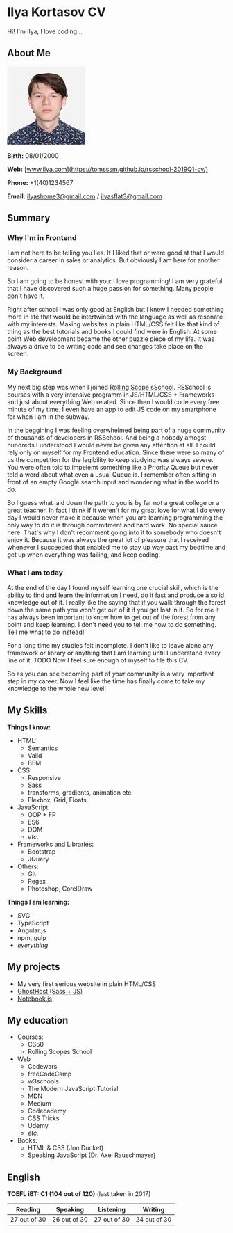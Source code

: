 # Ilya Kortasov CV

Hi! I'm Ilya, I love coding...

## About Me

![my photo](./ilya.jpg)

__Birth:__ 08/01/2000

__Web:__ [www.ilya.com](https://tomsssm.github.io/rsschool-2019Q1-cv/)

__Phone:__ +1(40)1234567

__Email:__ [ilyashome3@gmail.com](mailto:ilyashome3@gmail.com) / [ilyasflat3@gmail.com](mailto:ilyasflat3@gmail.com)

## Summary

### Why I'm in Frontend

I am not here to be telling you lies. If I liked that or were good at that I would consider a career in sales or analytics. But obviously I am here for another reason.

So I am going to be honest with you: I love programming! I am very grateful that I have discovered such a huge passion for something. Many people don't have it.

Right after school I was only good at English but I knew I needed something more in life that would be intertwined with the language as well as resonate with my interests. Making websites in plain HTML/CSS felt like that kind of thing as the best tutorials and books I could find were in English. At some point Web development became the other puzzle piece of my life. It was always a drive to be writing code and see changes take place on the screen.

### My Background

My next big step was when I joined [Rolling Scope sSchool](https://school.rollingscopes.com/). RSSchool is courses with a very intensive programm in JS/HTML/CSS + Frameworks and just about everything Web related. Since then I would code every free minute of my time. I even have an app to edit JS code on my smartphone for when I am in the subway.

In the beggining I was feeling overwhelmed being part of a huge community of thousands of developers in RSSchool. And being a nobody amogst hundreds I understood I would never be given any attention at all. I could rely only on myself for my Frontend education. Since there were so many of us the competition for the legibility to keep studying was always severe. You were often told to impelemt something like a Priority Queue but never told a word about what even a usual Queue is. I remember often sitting in front of an empty Google search input and wondering what in the world to do.

So I guess what laid down the path to you is by far not a great college or a great teacher. In fact I think if it weren't for my great love for what I do every day I would never make it because when you are learning programming the only way to do it is through commitment and hard work. No special sauce here. That's why I don't recomment going into it to somebody who doesn't enjoy it. Because it was always the great lot of pleasure that I received whenever I succeeded that enabled me to stay up way past my bedtime and get up when everything was failing, and keep coding.

### What I am today

At the end of the day I found myself learning one crucial skill, which is the ability to find and learn the information I need, do it fast and produce a solid knowledge out of it. I really like the saying that if you walk through the forest down the same path you won't get out of it if you get lost in it. So for me it has always been important to know how to get out of the forest from any point and keep learning. I don't need you to tell me how to do something. Tell me what to do instead!

For a long time my studies felt incomplete. I don't like to leave alone any framework or library or anything that I am learning until I understand every line of it. TODO Now I feel sure enough of myself to file this CV.

So as you can see becoming part of _your_ community is a very important step in my career.  Now I feel like the time has finally come to take my knowledge to the whole new level!

## My Skills

__Things I know:__

- HTML:
  - Semantics
  - Valid
  - BEM
- CSS:
  - Responsive
  - Sass
  - transforms, gradients, animation etc.
  - Flexbox, Grid, Floats
- JavaScript:
  - OOP + FP
  - ES6
  - DOM
  - _etc._
- Frameworks and Libraries:
  - Bootstrap
  - JQuery
- Others:
  - Git
  - Regex
  - Photoshop, CorelDraw

__Things I am learning:__

- SVG
- TypeScript
- Angular.js
- npm, gulp
- _everything_

## My projects

- My very first serious website in plain HTML/CSS
- [GhostHost (Sass + JS)](https://tomsssm.github.io/ghostHost/#)
- [Notebook.js](https://tomsssm.github.io/Notebook/)

## My education

- Courses:
  - CS50
  - Rolling Scopes School
- Web
  - Codewars
  - freeCodeCamp
  - w3schools
  - The Modern JavaScript Tutorial
  - MDN
  - Medium
  - Codecademy
  - CSS Tricks
  - Udemy
  - _etc._
- Books:
  - HTML & CSS (Jon Ducket)
  - Speaking JavaScript (Dr. Axel Rauschmayer)

## English

__TOEFL iBT: C1 (104 out of 120)__ (last taken in 2017)

| Reading | Speaking | Listening | Writing |
| :---: | :---: | :---: | :---: |
| 27 out of 30 | 26 out of 30 | 27 out of 30 | 24 out of 30 |